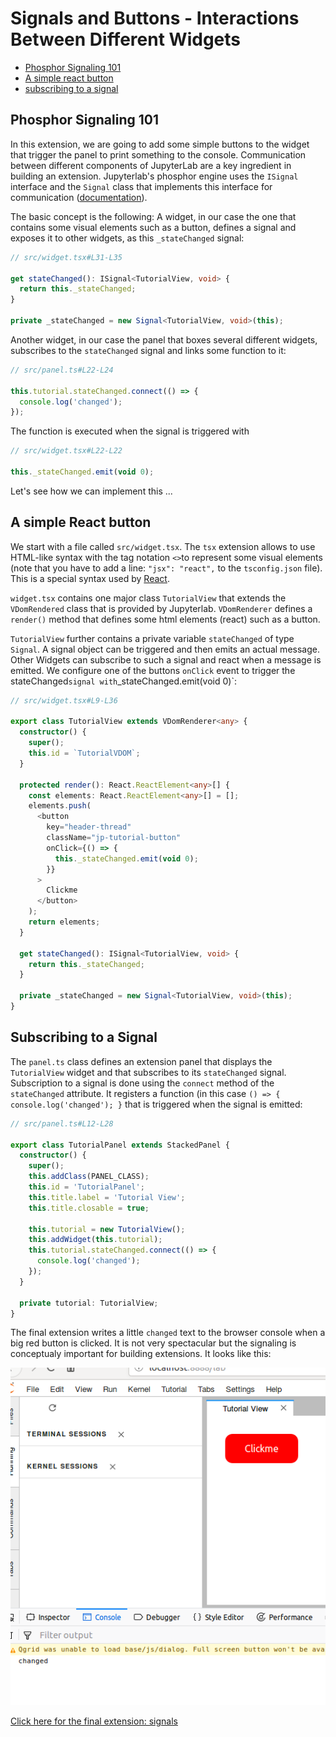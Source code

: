 # Signals and Buttons - Interactions Between Different Widgets

- [Phosphor Signaling 101](#phosphor-signaling-101)
- [A simple react button](#a-simple-react-button)
- [subscribing to a signal](#subscribing-to-a-signal)

## Phosphor Signaling 101

In this extension, we are going to add some simple buttons to the widget that
trigger the panel to print something to the console. Communication between
different components of JupyterLab are a key ingredient in building an
extension. Jupyterlab's phosphor engine uses the `ISignal` interface and the
`Signal` class that implements this interface for communication
([documentation](http://phosphorjs.github.io/phosphor/api/signaling/globals.html)).

The basic concept is the following: A widget, in our case the one that contains
some visual elements such as a button, defines a signal and exposes it to other
widgets, as this `_stateChanged` signal:

```ts
// src/widget.tsx#L31-L35

get stateChanged(): ISignal<TutorialView, void> {
  return this._stateChanged;
}

private _stateChanged = new Signal<TutorialView, void>(this);
```

Another widget, in our case the panel that boxes several different widgets,
subscribes to the `stateChanged` signal and links some function to it:

```ts
// src/panel.ts#L22-L24

this.tutorial.stateChanged.connect(() => {
  console.log('changed');
});
```

The function is executed when the signal is triggered with

```ts
// src/widget.tsx#L22-L22

this._stateChanged.emit(void 0);
```

Let's see how we can implement this ...

## A simple React button

We start with a file called `src/widget.tsx`. The `tsx` extension allows to use
HTML-like syntax with the tag notation `<>`to represent some visual elements
(note that you have to add a line: `"jsx": "react",` to the
`tsconfig.json` file). This is a special syntax used by [React](https://reactjs.org/tutorial/tutorial.html).

`widget.tsx` contains one major class `TutorialView` that extends the
`VDomRendered` class that is provided by Jupyterlab. `VDomRenderer` defines a
`render()` method that defines some html elements (react) such as a button.

`TutorialView` further contains a private variable `stateChanged` of type
`Signal`. A signal object can be triggered and then emits an actual message.
Other Widgets can subscribe to such a signal and react when a message is
emitted. We configure one of the buttons `onClick` event to trigger the
stateChanged`signal with`\_stateChanged.emit(void 0)`:

```ts
// src/widget.tsx#L9-L36

export class TutorialView extends VDomRenderer<any> {
  constructor() {
    super();
    this.id = `TutorialVDOM`;
  }

  protected render(): React.ReactElement<any>[] {
    const elements: React.ReactElement<any>[] = [];
    elements.push(
      <button
        key="header-thread"
        className="jp-tutorial-button"
        onClick={() => {
          this._stateChanged.emit(void 0);
        }}
      >
        Clickme
      </button>
    );
    return elements;
  }

  get stateChanged(): ISignal<TutorialView, void> {
    return this._stateChanged;
  }

  private _stateChanged = new Signal<TutorialView, void>(this);
}
```

## Subscribing to a Signal

The `panel.ts` class defines an extension panel that displays the
`TutorialView` widget and that subscribes to its `stateChanged` signal.
Subscription to a signal is done using the `connect` method of the
`stateChanged` attribute. It registers a function (in this case
`() => { console.log('changed'); }` that is triggered when the signal is
emitted:

```ts
// src/panel.ts#L12-L28

export class TutorialPanel extends StackedPanel {
  constructor() {
    super();
    this.addClass(PANEL_CLASS);
    this.id = 'TutorialPanel';
    this.title.label = 'Tutorial View';
    this.title.closable = true;

    this.tutorial = new TutorialView();
    this.addWidget(this.tutorial);
    this.tutorial.stateChanged.connect(() => {
      console.log('changed');
    });
  }

  private tutorial: TutorialView;
}
```

The final extension writes a little `changed` text to the browser console when
a big red button is clicked. It is not very spectacular but the signaling is
conceptualy important for building extensions. It looks like this:

![Button with Signal](_images/button_with_signal.png)

[Click here for the final extension: signals](signals)
